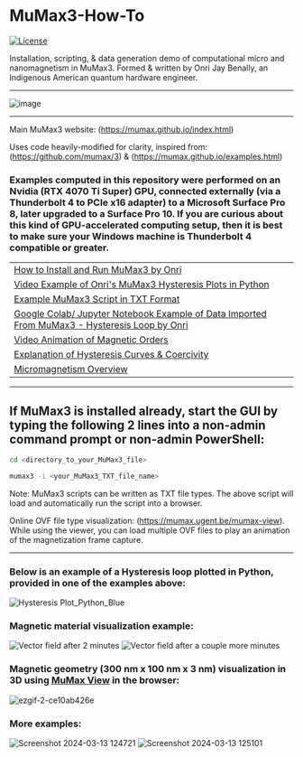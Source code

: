 # MuMax3-How-To

[![License](https://img.shields.io/badge/GNU-General_Public_License_v3.0-green)](https://choosealicense.com/licenses/gpl-3.0/)

Installation, scripting, & data generation demo of computational micro and nanomagnetism in MuMax3. Formed & written by Onri Jay Benally, an Indigenous American quantum hardware engineer.
______________________________________________________________________________________________________________________________________________________
![image](https://github.com/OJB-Quantum/MuMax3-How-To/assets/88035770/4decf8c2-2a28-45b6-8d8d-220401dbfc4f)
______________________________________________________________________________________________________________________________________________________
Main MuMax3 website: (https://mumax.github.io/index.html)

Uses code heavily-modified for clarity, inspired from: (https://github.com/mumax/3) & (https://mumax.github.io/examples.html)

### Examples computed in this repository were performed on an Nvidia (RTX 4070 Ti Super) GPU, connected externally (via a Thunderbolt 4 to PCIe x16 adapter) to a Microsoft Surface Pro 8, later upgraded to a Surface Pro 10. If you are curious about this kind of GPU-accelerated computing setup, then it is best to make sure your Windows machine is Thunderbolt 4 compatible or greater.

||
|-----------|
| [How to Install and Run MuMax3 by Onri](https://github.com/OJB-Quantum/MuMax3-How-To/blob/main/Installing%20and%20Running%20MuMax3%20by%20Onri%20Jay%20Benally.pdf) |
| [Video Example of Onri's MuMax3 Hysteresis Plots in Python](https://youtu.be/YCUwEaX9SrI?si=I_m6b0n1USWKunFJ) |
| [Example MuMax3 Script in TXT Format](https://github.com/OJB-Quantum/MuMax3-How-To/blob/main/MuMax3_Hysteresis_Loop_Example.txt) |
| [Google Colab/ Jupyter Notebook Example of Data Imported From MuMax3 - Hysteresis Loop by Onri](https://github.com/OJB-Quantum/MuMax3-How-To/blob/main/Python%20Code_MuMax3%20Data%20Plots/Hysteresis_Loop_Example_2_by_MuMax_Locally_Run.ipynb) |
| [Video Animation of Magnetic Orders](https://youtu.be/X4hEEzAGyhM?si=5Lpkqnvpjs6UKjUY) |
| [Explanation of Hysteresis Curves & Coercivity](https://youtu.be/rGgKK3-wep4?si=bQ1aQ5gz3IZlJ2Qt) |
| [Micromagnetism Overview](http://micromagnetics.org/micromagnetism/) |
______________________________________________________________________________________________________________________________________________________
## If MuMax3 is installed already, start the GUI by typing the following 2 lines into a non-admin command prompt or non-admin PowerShell:
```bash
cd <directory_to_your_MuMax3_file>
```
```bash
mumax3 -i <your_MuMax3_TXT_file_name>
```

Note: MuMax3 scripts can be written as TXT file types. The above script will load and automatically run the script into a browser.

Online OVF file type visualization: (https://mumax.ugent.be/mumax-view). While using the viewer, you can load multiple OVF files to play an animation of the magnetization frame capture.
________________________________________________________________________________________________________________________________________________________
### Below is an example of a Hysteresis loop plotted in Python, provided in one of the examples above:
![Hysteresis Plot_Python_Blue](https://github.com/OJB-Quantum/MuMax3-How-To/assets/88035770/9df5d4aa-7bf2-439f-a7d6-d9862b5a283f)

### Magnetic material visualization example:
![Vector field after 2 minutes](https://github.com/OJB-Quantum/MuMax3-How-To/assets/88035770/30d1d710-f5a2-48e2-9b01-9162b3aedf91) ![Vector field after a couple more minutes](https://github.com/OJB-Quantum/MuMax3-How-To/assets/88035770/5eb4bf8a-cb1b-48c6-a422-6b3b72010f8f)

### Magnetic geometry (300 nm x 100 nm x 3 nm) visualization in 3D using [MuMax View](https://mumax.ugent.be/mumax-view) in the browser:
![ezgif-2-ce10ab426e](https://github.com/OJB-Quantum/MuMax3-How-To/assets/88035770/40d7ff7a-e8bb-4438-9cd8-eeff2aa36a89)

### More examples:
![Screenshot 2024-03-13 124721](https://github.com/OJB-Quantum/MuMax3-How-To/assets/88035770/4f6f514b-a03d-4e99-861a-53e36d6196f9)
![Screenshot 2024-03-13 125101](https://github.com/OJB-Quantum/MuMax3-How-To/assets/88035770/a583f8b5-8fa5-4ee7-8e5c-7163c567cb28)

